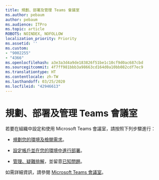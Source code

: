 ```yaml
---
title: 規劃、部署及管理 Teams 會議室
ms.author: pebaum
author: pebaum
ms.audience: ITPro
ms.topic: article
ROBOTS: NOINDEX, NOFOLLOW
localization_priority: Priority
ms.assetid: ''
ms.custom:
- "9002255"
- "4366"
ms.openlocfilehash: a3e3a3d4a9de183826f51be1c10cf9d0ac687cbd
ms.sourcegitcommit: 4f7ff981bbb3a98663cd164d0a10bb082cdf7ec9
ms.translationtype: HT
ms.contentlocale: zh-TW
ms.lasthandoff: 03/25/2020
ms.locfileid: "42946613"
---
```

# <a name="plan-deploy-and-manage-teams-rooms"></a>規劃、部署及管理 Teams 會議室

若要在組織中設定和使用 Microsoft Teams 會議室，請按照下列步驟進行： 

- [規劃您的環境及檢閱需求](https://docs.microsoft.com/microsoftteams/rooms/rooms-plan)。

- [設定帳戶並在您的環境中進行部署](https://docs.microsoft.com/microsoftteams/rooms/rooms-deploy)。

- [管理、疑難排解](https://docs.microsoft.com/microsoftteams/rooms/rooms-manage#troubleshooting)，並留意[已知問題](https://docs.microsoft.com/microsoftteams/rooms/known-issues)。 

如需詳細資訊，請參閱 [Microsoft Teams 會議室](https://docs.microsoft.com/microsoftteams/rooms/)。
